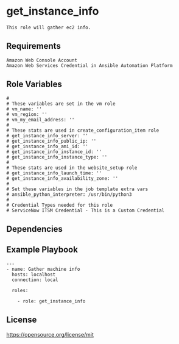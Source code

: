 get_instance_info
=========
```
This role will gather ec2 info.
```
Requirements
------------
```
Amazon Web Console Account
Amazon Web Services Credential in Ansible Automation Platform
```
Role Variables
--------------
```
#
# These variables are set in the vm role
# vm_name: ''
# vm_region: ''
# vm_my_email_address: ''
#
# These stats are used in create_configuration_item role
# get_instance_info_server: ''
# get_instance_info_public_ip: ''
# get_instance_info_ami_id: ''
# get_instance_info_instance_id: ''
# get_instance_info_instance_type: ''
#
# These stats are used in the website_setup role
# get_instance_info_launch_time: ''
# get_instance_info_availability_zone: ''
#
# Set these variables in the job template extra vars
# ansible_python_interpreter: /usr/bin/python3
#
# Credential Types needed for this role
# ServiceNow ITSM Credential - This is a Custom Credential
```
Dependencies
------------

Example Playbook
----------------
```
---
- name: Gather machine info
  hosts: localhost
  connection: local

  roles:

    - role: get_instance_info
```
License
-------

https://opensource.org/license/mit
